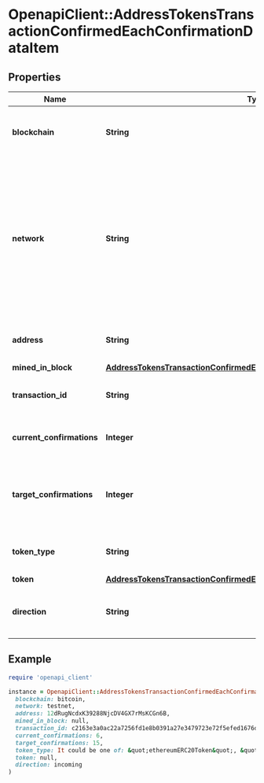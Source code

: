 # OpenapiClient::AddressTokensTransactionConfirmedEachConfirmationDataItem

## Properties

| Name | Type | Description | Notes |
| ---- | ---- | ----------- | ----- |
| **blockchain** | **String** | Represents the specific blockchain protocol name, e.g. Ethereum, Bitcoin, etc. |  |
| **network** | **String** | Represents the name of the blockchain network used; blockchain networks are usually identical as technology and software, but they differ in data, e.g. - \&quot;mainnet\&quot; is the live network with actual data while networks like \&quot;testnet\&quot;, \&quot;ropsten\&quot;, \&quot;rinkeby\&quot; are test networks. |  |
| **address** | **String** | Defines the specific address to which the transaction has been sent. |  |
| **mined_in_block** | [**AddressTokensTransactionConfirmedEachConfirmationDataItemMinedInBlock**](AddressTokensTransactionConfirmedEachConfirmationDataItemMinedInBlock.md) |  |  |
| **transaction_id** | **String** | Defines the unique ID of the specific transaction, i.e. its identification number. |  |
| **current_confirmations** | **Integer** | Defines the number of currently received confirmations for the transaction. |  |
| **target_confirmations** | **Integer** | Defines the number of confirmation transactions requested as callbacks, i.e. the system can notify till the n-th confirmation. |  |
| **token_type** | **String** | Defines the type of token sent with the transaction, e.g. ERC 20. |  |
| **token** | [**AddressTokensTransactionConfirmedEachConfirmationToken**](AddressTokensTransactionConfirmedEachConfirmationToken.md) |  |  |
| **direction** | **String** | Defines whether the transaction is \&quot;incoming\&quot; or \&quot;outgoing\&quot;. |  |

## Example

```ruby
require 'openapi_client'

instance = OpenapiClient::AddressTokensTransactionConfirmedEachConfirmationDataItem.new(
  blockchain: bitcoin,
  network: testnet,
  address: 12dRugNcdxK39288NjcDV4GX7rMsKCGn6B,
  mined_in_block: null,
  transaction_id: c2163e3a0ac22a7256fd1e8b0391a27e3479723e72f5efed1676d0eea9ed6ef4,
  current_confirmations: 6,
  target_confirmations: 15,
  token_type: It could be one of: &quot;ethereumERC20Token&quot;, &quot;ethereumERC721Token&quot;, &quot;omniLayerToken&quot;,
  token: null,
  direction: incoming
)
```

